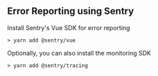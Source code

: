 ## Error Reporting using Sentry  
Install Sentry's Vue SDK for error reporting 
```
> yarn add @sentry/vue
```  

Optionally, you can also install the monitoring SDK 
```
> yarn add @sentry/tracing
```  

